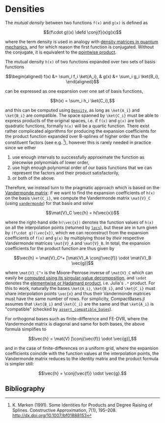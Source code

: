 # Densities

The _mutual density_ between two functions ``f(x)`` and ``g(x)`` is
defined as

```math
(f\cdot g)(x) \defd \conj{f}(x)g(x)
```

where the term density is used in analogy with [density matrices in
quantum mechanics](https://en.wikipedia.org/wiki/Density_matrix), and
for which reason the first function is conjugated. Without the
conjugate, it is equivalent to the [pointwise
product](https://en.wikipedia.org/wiki/Pointwise_product).

The mutual density ``h(x)`` of two functions expanded over two sets of basis
functions

```math
\begin{aligned}
f(x) &= \sum_i f_i \ket{A_i}, &
g(x) &= \sum_i g_i \ket{B_i},
\end{aligned}
```

can be expressed as one expansion over one set of basis functions,

```math
h(x) = \sum_i h_i \ket{C_i},
```

and this can be computed using [`Density`](@ref), as long as
``\ket{A_i}`` and ``\ket{B_i}`` are compatible. The space spanned by
``\ket{C_i}`` must be able to express products of the original spaces,
i.e. if ``f(x)`` and ``g(x)`` are both quadratic functions, formally
``h(x)`` will be a quartic function. There exist rather complicated
algorithms for producing the expansion coefficients for the product
function expanded over B-splines of higher order than the constituent
    factors (see e.g. [^moerken1991]), however this is rarely needed in
practice since we either 
1. use enough intervals to successfully approximate the function as
   piecewise polynomials of lower order,
2. use high enough polynomial order of our basis functions that we can
   represent the factors and their product satisfactorily,
3. or both of the above.

Therefore, we instead turn to the pragmatic approach which is based on
the [Vandermonde
matrix](https://en.wikipedia.org/wiki/Vandermonde_matrix): if we want
to find the expansion coefficients of ``h(x)`` on the basis
``\ket{C_i}``, we compute the Vandermonde matrix ``\mat{V}_C`` (using
[`vandermonde`](@ref)) for that basis and solve

```math
\mat{V}_C \vec{h} = h(\vec{x})
```

where the right-hand side ``h(\vec{x})`` denotes the function values
of ``h(x)`` on all the interpolation points (returned by
[`locs`](@ref)), but these are in turn given by ``(f\cdot
g)(\vec{x})``, which we can reconstruct from the expansion
coefficients of ``f(x)`` and ``g(x)`` by multiplying those by _their_
respective Vandermonde matrices ``\mat{V}_A`` and ``\mat{V}_B``. In
total, the expansion coefficients for the product function are thus
given by

```math
\vec{h} =
\mat{V}_C^+
[\mat{V}_A
\conj{\vec{f}}
\odot
\mat{V}_B
\vec{g}]
```

where ``\mat{V}_C^+`` is the Moore–Penrose inverse of ``\mat{V}_C``
which can easily be [computed using its singular-value
decomposition](https://en.wikipedia.org/wiki/Moore%E2%80%93Penrose_inverse#Singular_value_decomposition_(SVD)),
and ``\odot`` denotes the [elementwise or Hadamard
product](https://en.wikipedia.org/wiki/Hadamard_product_(matrices)),
i.e. Julia's `.*` product. For this to work, naturally the bases
``\ket{A_i}``, ``\ket{B_i}``, and ``\ket{C_i}`` must share
interpolation points ``\vec{x}`` and thus their Vandermonde matrices
must have the same number of rows. For simplicity, CompactBases.jl
assumes that ``\ket{B_i}`` and ``\ket{C_i}`` are the same and that
``\ket{A_i}`` is "compatible" (checked by
[`assert_compatible_bases`](@ref)).

For orthogonal bases such as finite-difference and FE-DVR, where the
Vandermonde matrix is diagonal and same for both bases, the above
formula simplifies to

```math
\vec{h} =
\mat{V}
[\conj{\vec{f}}
\odot
\vec{g}],
```

and in the case of finite-differences on a uniform grid, where the
expansion coefficients coincide with the function values at the
interpolation points, the Vandermonde matrix reduces to the identity
matrix and the product formula is simpler still:

```math
\vec{h} =
\conj{\vec{f}}
\odot
\vec{g}.
```

## Bibliography

[^moerken1991]:   K. Mørken (1991). Some Identities for Products and Degree Raising of Splines. Constructive Approximation, 7(1), 195–208. <http://dx.doi.org/10.1007/bf01888153>
